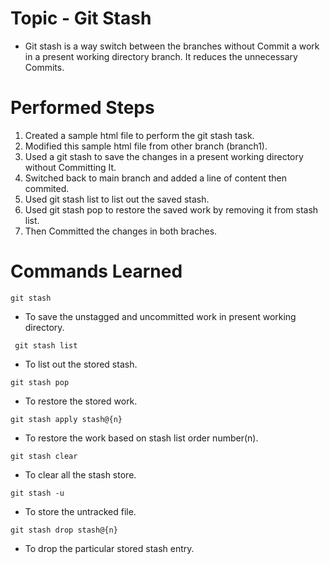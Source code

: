 # Topic - Git Stash

- Git stash is a way switch between the branches without Commit a work in a present working directory branch. It reduces the unnecessary Commits.

# Performed Steps

1. Created a sample html file to perform the git stash task.
2. Modified this sample html file from other branch (branch1).
3. Used a git stash to save the changes in a present working directory without Committing It.
4. Switched back to main branch and added a line of content then commited.
5. Used git stash list to list out the saved stash.
6. Used git stash pop to restore the saved work by removing it from stash list.
7. Then Committed the changes in both braches.

# Commands Learned

```
git stash 
```
- To save the unstagged and uncommitted work in present working directory.

```
 git stash list 
```
- To list out the stored stash.

```
git stash pop 
``` 
- To restore the stored work.

``` 
git stash apply stash@{n} 
```
- To restore the work based on stash list order number(n).

```
git stash clear 
```
- To clear all the stash store.

```
git stash -u 
```
- To store the untracked file.

```
git stash drop stash@{n}
```
 - To drop the particular stored stash entry.
